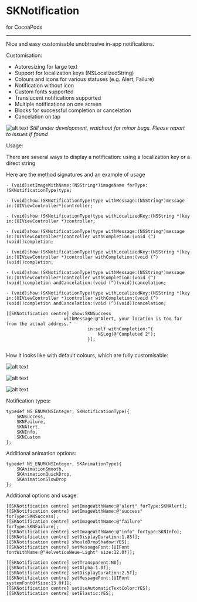 SKNotification
==================

for CocoaPods
______________

Nice and easy customisable unobtrusive in-app notifications.

Customisation:
* Autoresizing for large text
* Support for localization keys (NSLocalizedString)
* Colours and icons for various statuses (e.g. Alert, Failure)
* Notification without icon
* Custom fonts supported
* Translucent notifications supported
* Multiple notifications on one screen
* Blocks for successful completion or cancelation
* Cancelation on tap

![alt text](http://files.softicons.com/download/toolbar-icons/mono-general-icons-by-custom-icon-design/png/16x16/alert.png "Alert")
*Still under development, watchout for minor bugs. Please report to issues if found*

Usage:

There are several ways to display a notification: using a localization key or a direct string

Here are the method signatures and an example of usage

```
- (void)setImageWithName:(NSString*)imageName forType:(SKNotificationType)type;

- (void)show:(SKNotificationType)type withMessage:(NSString*)message in:(UIViewController*)controller;

- (void)show:(SKNotificationType)type withLocalizedKey:(NSString *)key in:(UIViewController *)controller;

- (void)show:(SKNotificationType)type withMessage:(NSString*)message in:(UIViewController*)controller withCompletion:(void (^)(void))completion;

- (void)show:(SKNotificationType)type withLocalizedKey:(NSString *)key in:(UIViewController *)controller withCompletion:(void (^)(void))completion;

- (void)show:(SKNotificationType)type withMessage:(NSString*)message in:(UIViewController*)controller withCompletion:(void (^)(void))completion andCancelation:(void (^)(void))cancelation;

- (void)show:(SKNotificationType)type withLocalizedKey:(NSString *)key in:(UIViewController *)controller withCompletion:(void (^)(void))completion andCancelation:(void (^)(void))cancelation;

[[SKNotification centre] show:SKNSuccess
                      withMessage:@"Alert, your location is too far from the actual address."
                               in:self withCompletion:^{
                                   NSLog(@"Completed 2");
                               }];
    
```

How it looks like with default colours, which are fully customisable:

![alt text](https://raw.githubusercontent.com/SandorUK/SKNotification/master/screen1.png "Screen1 1")

![alt text](https://raw.githubusercontent.com/SandorUK/SKNotification/master/screen2.png "Screen1 2")

![alt text](https://raw.githubusercontent.com/SandorUK/SKNotification/master/screen3.png "Screen1 3")

Notification types:
```
typedef NS_ENUM(NSInteger, SKNotificationType){
    SKNSuccess,
    SKNFailure,
    SKNAlert,
    SKNInfo,
    SKNCustom
};
```
Additional animation options:
```
typedef NS_ENUM(NSInteger, SKAnimationType){
    SKAnimationSmooth,
    SKAnimationQuickDrop,
    SKAnimationSlowDrop
};
```
Additional options and usage:
```
[[SKNotification centre] setImageWithName:@"alert" forType:SKNAlert];
[[SKNotification centre] setImageWithName:@"success" forType:SKNSuccess];
[[SKNotification centre] setImageWithName:@"failure" forType:SKNFailure];
[[SKNotification centre] setImageWithName:@"info" forType:SKNInfo];
[[SKNotification centre] setDisplayDuration:1.85f];
[[SKNotification centre] shouldDropShadow:YES];
[[SKNotification centre] setMessageFont:[UIFont fontWithName:@"HelveticaNeue-Light" size:12.0f]];

[[SKNotification centre] setTransparent:NO];
[[SKNotification centre] setAlpha:1.0f];
[[SKNotification centre] setDisplayDuration:2.5f];
[[SKNotification centre] setMessageFont:[UIFont systemFontOfSize:13.0f]];
[[SKNotification centre] setUseAutomaticTextColor:YES];
[[SKNotification centre] setElastic:YES];
```
